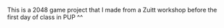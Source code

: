 This is a 2048 game project that I made from a Zuitt workshop before the first day of class in PUP ^^
